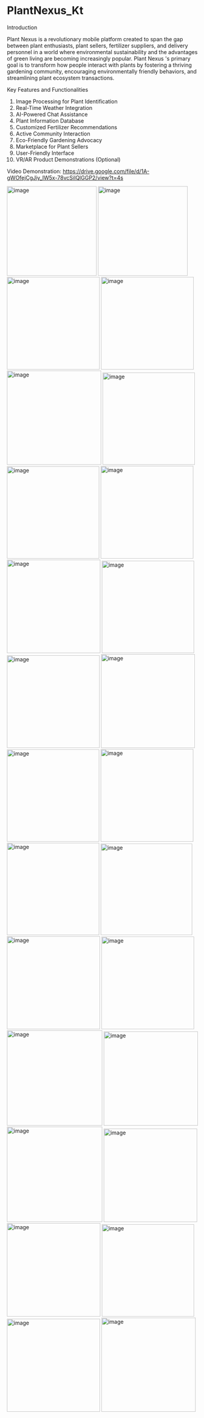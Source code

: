 # PlantNexus_Kt
Introduction 

Plant Nexus is a revolutionary mobile platform created to span the gap between plant enthusiasts, plant sellers, fertilizer suppliers, and delivery personnel in a world where environmental sustainability and the advantages of green living are becoming increasingly popular. Plant Nexus 's primary goal is to transform how people interact with plants by fostering a thriving gardening community, encouraging environmentally friendly behaviors, and streamlining plant ecosystem transactions.

Key Features and Functionalities

1.	Image Processing for Plant Identification 
2.	Real-Time Weather Integration 
3.	AI-Powered Chat Assistance 
4.	Plant Information Database
5.	Customized Fertilizer Recommendations
6.	Active Community Interaction
7.	Eco-Friendly Gardening Advocacy
8.	Marketplace for Plant Sellers
9.	User-Friendly Interface
10.	VR/AR Product Demonstrations (Optional)

Video Demonstration: 
https://drive.google.com/file/d/1A-gWOfejCgJiy_IW5x-78vcSiIQlGGP2/view?t=4s 

<img width="236" alt="image" src="https://github.com/IT21334542/PlantNexus_Kt/assets/99646475/bb4cdd0c-c25e-4dce-a9b5-ff2a01234902">
<img width="236" alt="image" src="https://github.com/IT21334542/PlantNexus_Kt/assets/99646475/643ac28d-0ef4-4900-84ee-fd62af4122e8">
<img width="244" alt="image" src="https://github.com/IT21334542/PlantNexus_Kt/assets/99646475/b5aea997-2920-4c82-9430-306955070af6">
<img width="244" alt="image" src="https://github.com/IT21334542/PlantNexus_Kt/assets/99646475/373a403d-3a1e-40c9-ba0d-e1a524f6afb5">
<img width="248" alt="image" src="https://github.com/IT21334542/PlantNexus_Kt/assets/99646475/d352f829-be78-4ed2-8956-a21c57f3955d">
<img width="243" alt="image" src="https://github.com/IT21334542/PlantNexus_Kt/assets/99646475/dbd74ef1-d670-4e17-ac07-f623272ee281">
<img width="243" alt="image" src="https://github.com/IT21334542/PlantNexus_Kt/assets/99646475/86fa3252-0685-451c-90ba-9335c29ad3b2">
<img width="244" alt="image" src="https://github.com/IT21334542/PlantNexus_Kt/assets/99646475/1e3fbb6c-daab-452d-af7d-56dad4384b56">
<img width="246" alt="image" src="https://github.com/IT21334542/PlantNexus_Kt/assets/99646475/d3ad4f0a-1714-411c-89e6-0687121400dd">
<img width="243" alt="image" src="https://github.com/IT21334542/PlantNexus_Kt/assets/99646475/28587ed0-a202-465e-987d-bfa6b2318c22">
<img width="244" alt="image" src="https://github.com/IT21334542/PlantNexus_Kt/assets/99646475/1746a344-168d-4ddf-bd60-8c25df9c8f81">
<img width="247" alt="image" src="https://github.com/IT21334542/PlantNexus_Kt/assets/99646475/c2ccbb83-e189-4ff4-89fa-4d3e650899b9">
<img width="243" alt="image" src="https://github.com/IT21334542/PlantNexus_Kt/assets/99646475/44234662-80d1-4dea-83d8-654e47fbf773">
<img width="244" alt="image" src="https://github.com/IT21334542/PlantNexus_Kt/assets/99646475/d72031e0-6ba0-4f6e-ae9b-f4ae8fe05d65">
<img width="243" alt="image" src="https://github.com/IT21334542/PlantNexus_Kt/assets/99646475/d63b127e-e707-4507-a85f-75f6cf9d4d92">
<img width="241" alt="image" src="https://github.com/IT21334542/PlantNexus_Kt/assets/99646475/eef3fe8f-b57f-4acd-a4c3-89414196fa6c">
<img width="245" alt="image" src="https://github.com/IT21334542/PlantNexus_Kt/assets/99646475/3701efe0-6242-4fc6-a05e-603fdb64174f">
<img width="244" alt="image" src="https://github.com/IT21334542/PlantNexus_Kt/assets/99646475/3165da61-4e24-4317-b737-3870b92dc3fb">
<img width="251" alt="image" src="https://github.com/IT21334542/PlantNexus_Kt/assets/99646475/5499cb99-8efb-4ef4-8e04-dd04d874ed94">
<img width="248" alt="image" src="https://github.com/IT21334542/PlantNexus_Kt/assets/99646475/7cecd8a9-017e-43f3-8b38-433c483badb4">
<img width="251" alt="image" src="https://github.com/IT21334542/PlantNexus_Kt/assets/99646475/cf36433c-468b-4a9b-9513-1a4e19092497">
<img width="246" alt="image" src="https://github.com/IT21334542/PlantNexus_Kt/assets/99646475/ac314653-8252-4a34-8f8e-1fdc1438b99e">
<img width="246" alt="image" src="https://github.com/IT21334542/PlantNexus_Kt/assets/99646475/2d883469-f459-4bc5-9f07-534137e5cb4b">
<img width="243" alt="image" src="https://github.com/IT21334542/PlantNexus_Kt/assets/99646475/a019486d-9fc2-42e6-bfca-7784a8fa872c">
<img width="245" alt="image" src="https://github.com/IT21334542/PlantNexus_Kt/assets/99646475/bafcdd16-a557-4d2f-9d14-5747fda85346">
<img width="248" alt="image" src="https://github.com/IT21334542/PlantNexus_Kt/assets/99646475/740b46f9-e856-41df-a120-3ce8a192693c">










 

 

 

 

  

 

 
 

 

 

 
 
 



























